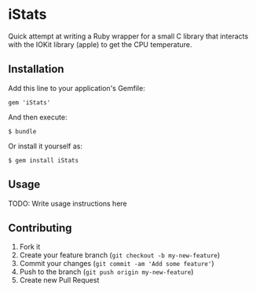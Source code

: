 iStats
======

Quick attempt at writing a Ruby wrapper for a small C library that interacts with the IOKit library (apple) to get the CPU temperature.

## Installation

Add this line to your application's Gemfile:

    gem 'iStats'

And then execute:

    $ bundle

Or install it yourself as:

    $ gem install iStats

## Usage

TODO: Write usage instructions here

## Contributing

1. Fork it
2. Create your feature branch (`git checkout -b my-new-feature`)
3. Commit your changes (`git commit -am 'Add some feature'`)
4. Push to the branch (`git push origin my-new-feature`)
5. Create new Pull Request
